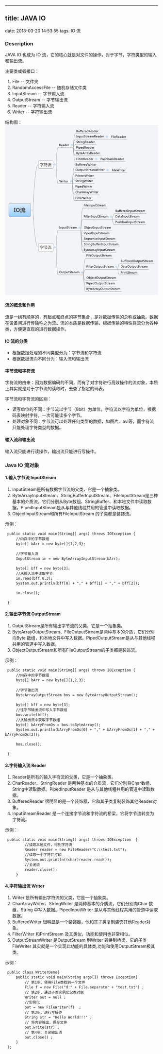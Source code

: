 ---------------
title: JAVA IO
---------------
date: 2018-03-20 14:53:55
tags: IO 流

### Description
JAVA IO 也成为 IO 流，它的核心就是对文件的操作，对于字节，字符类型的输入和输出流。   

主要类或者接口：
1. File -- 文件夹
2. RandomAccessFile -- 随机存储文件类
3. InputStream -- 字节输入流
4. OutputStream -- 字节输出流
5. Reader -- 字符输入流
6. Writer -- 字符输出流   

结构图：   
![java流类结构图](/picture/java-io.jpg)

#### 流的概念和作用
流是一组有顺序的，有起点和终点的字节集合，是对数据传输的总称或抽象。数据在设备间进行传输称之为流。流的本质是数据传输，根据传输的特性将流分为各种类，方便更直观的进行数据操作。   

#### IO 流的分类
- 根据数据处理的不同类型分为：字节流和字符流
- 根据数据流向不同分为：输入流和输出流

#### 字节流和字符流
字符流的由来：因为数据编码的不同，而有了对字符进行高效操作的流对象，本质上其实就是对于字节流的读取时，去查了指定的码表。
   
字节流和字符流的区别：
- 读写单位的不同：字节流以字节（8bit）为单位。字符流以字符为单位，根据码表映射字符，一次可能读多个字节。
- 处理对象不同：字节流可以处理任何类型的数据，如图片、avi等，而字符流只能处理字符类型的数据。   

#### 输入流和输出流
输入流只能进行读操作，输出流只能进行写操作。

### Java IO 流对象
#### 1.输入字节流 InputStream
1. InputStream是所有数据字节流的父类，它是一个抽象类。
2. ByteArrayInputStream、StringBufferInputStream、FileInputStream是三种基本的介质流，它们分别从Byte数组、StringBuffer、和本地文件中读取数据，PipedInputStream是从与其他线程共用的管道中读取数据。
3. ObjectInputStream和所有FileInputStream 的子类都是装饰流。   

示例：
   ```
    public static void main(String[] args) throws IOException {
        //内存中的字节数组
        byte[] bArr = new byte[]{1,2,3};
                      
        //字节输入流
        InputStream in = new ByteArrayInputStream(bArr);
                   
        byte[] bff = new byte[3];
        //从输入流中读取字节
        in.read(bff,0,3);
        System.out.println(bff[0] + "," + bff[1] + "," + bff[2]);  
        
        in.close();
    
    }
   ```
#### 2.输出字节流 OutputStream
1. OutputStream是所有输出字节流的父类，它是一个抽象类。
2. ByteArrayOutputStream、FIleOutputStream是两种基本的介质，它们分别向Byte 数组，和本地文件中写入数据。PipedOutputStream是从与其他线程共用的管道中写入数据。
3. ObjectOutputStream和所有FileOutputStream的子类都是装饰流。

示例：
   ```
    public static void main(String[] args) throws IOException {
        //内存中的字节数组
        byte[] bArr = new byte[]{1,2,3};
                      
        //字节输出流
        ByteArrayOutputStream bos = new ByteArrayOutputStream();
                   
        byte[] bff = new byte[3];
        //往字节输出流中写入字节数组
        bos.write(bff);
        //从输出流中获取字节数组
        byte[] bArryFromOs = bos.toByteArray();
        System.out.println(bArryFromOs[0] + "," + bArryFromOs[1] + "," + bArryFromOs[2]); 
        
        bos.close();
    
    }
   ```
#### 3.字符输入流 Reader
1. Reader是所有的输入字符流的父类，它是一个抽象类。
2. CharReader、StringReader 是两种基本的介质流，它们分别将Char数组、String中读取数据。PipedInputReader 是从与其他线程共用的管道中读取数据。
3. BufferedReader 很明显的是一个装饰器，它和其子类复制装饰其他Reader对象。
4. InputStreamReader 是一个连接字节流和字符流的桥梁，它将字节流转变为字符流。

示例：
   ```
    public static void main(String[] args) throws IOException  {
            //读取本地文件，得到字符流
            Reader reader = new FileReader("C:\\test.txt");
            //读取一个字符并打印
            System.out.println((char)reader.read());
            //关闭流
            reader.close();
        }
   ```
#### 4.字符输出流 Writer
1. Writer 是所有输出字符流的父类，它是一个抽象类。
2. CharArrayWriter、StringWriter 是两种基本的介质流，它们分别向Char 数组、String 中写入数据。PipedInputWriter 是从与其他线程共用的管道中读取数据。
3. BufferedWriter 很明显是一个装饰器，他和其子类复制装饰其他Reader对象。
4. FilterWriter 和PrintStream 及其类似，功能和使用也非常相似。
5. OutputStreamWriter 是OutputStream 到Writer 转换到桥梁，它的子类FileWriter 其实就是一个实现此功能的具体类,功能和使用OutputStream极其类。

示例：
   ```
    public class WriterDemo{
        public static void main(String args[]) throws Exception{  
            // 第1步、使用File类找到一个文件
            File f = new File("d:" + File.separator + "test.txt") ;    
            // 第2步、通过子类实例化父类对象
            Writer out = null ; 
            //实例化 
            out = new FileWriter(f)  ;      
            // 第3步、进行写操作
            String str = "Hello World!!!" ;  
            // 将内容输出，保存文件
            out.write(str) ;                        
            // 第4步、关闭输出流
            out.close() ;                      
        }
    };
   ```